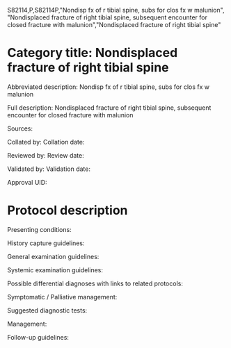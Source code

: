 S82114,P,S82114P,"Nondisp fx of r tibial spine, subs for clos fx w malunion", "Nondisplaced fracture of right tibial spine, subsequent encounter for closed fracture with malunion","Nondisplaced fracture of right tibial spine"
# Category title: Nondisplaced fracture of right tibial spine

Abbreviated description: Nondisp fx of r tibial spine, subs for clos fx w malunion

Full description: Nondisplaced fracture of right tibial spine, subsequent encounter for closed fracture with malunion

Sources:

Collated by:
Collation date:

Reviewed by:
Review date:

Validated by:
Validation date:

Approval UID:

# Protocol description

Presenting conditions:

History capture guidelines:

General examination guidelines:

Systemic examination guidelines:

Possible differential diagnoses with links to related protocols:

Symptomatic / Palliative management:

Suggested diagnostic tests:

Management:

Follow-up guidelines:
